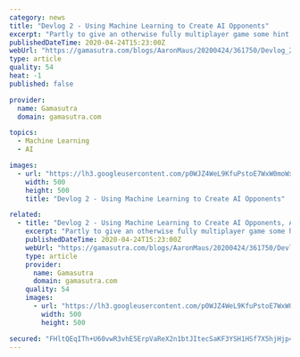 ```yaml
---
category: news
title: "Devlog 2 - Using Machine Learning to Create AI Opponents"
excerpt: "Partly to give an otherwise fully multiplayer game some hint of single-player content. And partly because machine learning is just plain cool. It also helped that I had built the game in Unity and could use their ML-Agents toolkit. For context I should probably give a brief description of the control system in Riposte! It’s a controller based ..."
publishedDateTime: 2020-04-24T15:23:00Z
webUrl: "https://gamasutra.com/blogs/AaronMaus/20200424/361750/Devlog_2__Using_Machine_Learning_to_Create_AI_Opponents.php"
type: article
quality: 54
heat: -1
published: false

provider:
  name: Gamasutra
  domain: gamasutra.com

topics:
  - Machine Learning
  - AI

images:
  - url: "https://lh3.googleusercontent.com/p0WJZ4WeL9KfuPstoE7WxW0moWxK6VZgxHUkXcg3wcELVCbahySHRzPK11MfkavUhuGy-1xhPd6bUKE4S5BzZB3yBqH2qX_i0jzjq7hc9juWpB2Rzw_avNv_WxjmsqMpS4hdbzZI"
    width: 500
    height: 500
    title: "Devlog 2 - Using Machine Learning to Create AI Opponents"

related:
  - title: "Devlog 2 - Using Machine Learning to Create AI Opponents, A Case Study"
    excerpt: "Partly to give an otherwise fully multiplayer game some hint of single-player content. And partly because machine learning is just plain cool. It also helped that I had built the game in Unity and could use their ML-Agents toolkit. For context I should probably give a brief description of the control system in Riposte! It’s a controller based ..."
    publishedDateTime: 2020-04-24T15:23:00Z
    webUrl: "https://gamasutra.com/blogs/AaronMaus/20200424/361750/Devlog_2__Using_Machine_Learning_to_Create_AI_Opponents_A_Case_Study.php"
    type: article
    provider:
      name: Gamasutra
      domain: gamasutra.com
    quality: 54
    images:
      - url: "https://lh3.googleusercontent.com/p0WJZ4WeL9KfuPstoE7WxW0moWxK6VZgxHUkXcg3wcELVCbahySHRzPK11MfkavUhuGy-1xhPd6bUKE4S5BzZB3yBqH2qX_i0jzjq7hc9juWpB2Rzw_avNv_WxjmsqMpS4hdbzZI"
        width: 500
        height: 500

secured: "FHltQEqITh+U60vwR3vhE5ErpVaReX2n1btJItecSaKF3YSH1HSf7X5hjHjp4KHsh3s+kMQMDSGqgiMZRC1Hj7nTaROJxlNvQRHWdUQBpwfxohLoK5nbHenNgBzM3tdhd5o7CQFUNRrSNRKX7ZeOKOyHVP1+llAaYcjoyuId3QD/hbhUHYzz0y/vL1wK01MoumTDjPhajY6n8zGMibe/goxT64bT1MEfb5vuOl8UKLOqkwSCYhXX2Kq2nU2/MJrwWIpoznSfzz6Fg5nAfLKA3B6wfcASlCwzQKj+yU6urt6/5p+A75ieveeT98LmgJX6;bBQi0uyxI8LQFHfZf9sEZQ=="
---
```


